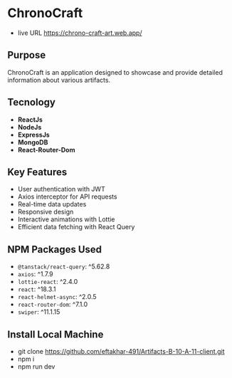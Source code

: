 # ChronoCraft

- live URL https://chrono-craft-art.web.app/

## Purpose

ChronoCraft is an application designed to showcase and provide detailed information about various artifacts.

## Tecnology 

- **ReactJs**
- **NodeJs**
- **ExpressJs**
- **MongoDB**
- **React-Router-Dom**


## Key Features

- User authentication with JWT
- Axios interceptor for API requests
- Real-time data updates
- Responsive design
- Interactive animations with Lottie
- Efficient data fetching with React Query

## NPM Packages Used

- `@tanstack/react-query`: ^5.62.8
- `axios`: ^1.7.9
- `lottie-react`: ^2.4.0
- `react`: ^18.3.1
- `react-helmet-async`: ^2.0.5
- `react-router-dom`: ^7.1.0
- `swiper`: ^11.1.15

## Install Local Machine

- git clone https://github.com/eftakhar-491/Artifacts-B-10-A-11-client.git
- npm i
- npm run dev
